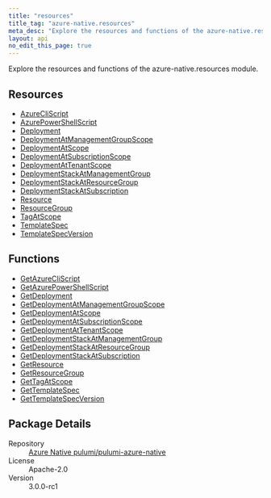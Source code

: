 ```yaml
---
title: "resources"
title_tag: "azure-native.resources"
meta_desc: "Explore the resources and functions of the azure-native.resources module."
layout: api
no_edit_this_page: true
---
```


<!-- WARNING: this file was generated by Pulumi Docs Generator. -->
<!-- Do not edit by hand unless you're certain you know what you are doing! -->

Explore the resources and functions of the azure-native.resources module.

<h2 id="resources">Resources</h2>
<ul class="api">
    <li><a href="azurecliscript/" title="AzureCliScript">AzureCliScript</a></li>
    <li><a href="azurepowershellscript/" title="AzurePowerShellScript">AzurePowerShellScript</a></li>
    <li><a href="deployment/" title="Deployment">Deployment</a></li>
    <li><a href="deploymentatmanagementgroupscope/" title="DeploymentAtManagementGroupScope">DeploymentAtManagementGroupScope</a></li>
    <li><a href="deploymentatscope/" title="DeploymentAtScope">DeploymentAtScope</a></li>
    <li><a href="deploymentatsubscriptionscope/" title="DeploymentAtSubscriptionScope">DeploymentAtSubscriptionScope</a></li>
    <li><a href="deploymentattenantscope/" title="DeploymentAtTenantScope">DeploymentAtTenantScope</a></li>
    <li><a href="deploymentstackatmanagementgroup/" title="DeploymentStackAtManagementGroup">DeploymentStackAtManagementGroup</a></li>
    <li><a href="deploymentstackatresourcegroup/" title="DeploymentStackAtResourceGroup">DeploymentStackAtResourceGroup</a></li>
    <li><a href="deploymentstackatsubscription/" title="DeploymentStackAtSubscription">DeploymentStackAtSubscription</a></li>
    <li><a href="resource/" title="Resource">Resource</a></li>
    <li><a href="resourcegroup/" title="ResourceGroup">ResourceGroup</a></li>
    <li><a href="tagatscope/" title="TagAtScope">TagAtScope</a></li>
    <li><a href="templatespec/" title="TemplateSpec">TemplateSpec</a></li>
    <li><a href="templatespecversion/" title="TemplateSpecVersion">TemplateSpecVersion</a></li>
</ul>

<h2 id="functions">Functions</h2>
<ul class="api">
    <li><a href="getazurecliscript/" title="GetAzureCliScript">GetAzureCliScript</a></li>
    <li><a href="getazurepowershellscript/" title="GetAzurePowerShellScript">GetAzurePowerShellScript</a></li>
    <li><a href="getdeployment/" title="GetDeployment">GetDeployment</a></li>
    <li><a href="getdeploymentatmanagementgroupscope/" title="GetDeploymentAtManagementGroupScope">GetDeploymentAtManagementGroupScope</a></li>
    <li><a href="getdeploymentatscope/" title="GetDeploymentAtScope">GetDeploymentAtScope</a></li>
    <li><a href="getdeploymentatsubscriptionscope/" title="GetDeploymentAtSubscriptionScope">GetDeploymentAtSubscriptionScope</a></li>
    <li><a href="getdeploymentattenantscope/" title="GetDeploymentAtTenantScope">GetDeploymentAtTenantScope</a></li>
    <li><a href="getdeploymentstackatmanagementgroup/" title="GetDeploymentStackAtManagementGroup">GetDeploymentStackAtManagementGroup</a></li>
    <li><a href="getdeploymentstackatresourcegroup/" title="GetDeploymentStackAtResourceGroup">GetDeploymentStackAtResourceGroup</a></li>
    <li><a href="getdeploymentstackatsubscription/" title="GetDeploymentStackAtSubscription">GetDeploymentStackAtSubscription</a></li>
    <li><a href="getresource/" title="GetResource">GetResource</a></li>
    <li><a href="getresourcegroup/" title="GetResourceGroup">GetResourceGroup</a></li>
    <li><a href="gettagatscope/" title="GetTagAtScope">GetTagAtScope</a></li>
    <li><a href="gettemplatespec/" title="GetTemplateSpec">GetTemplateSpec</a></li>
    <li><a href="gettemplatespecversion/" title="GetTemplateSpecVersion">GetTemplateSpecVersion</a></li>
</ul>

<h2 id="package-details">Package Details</h2>
<dl class="package-details">
	<dt>Repository</dt>
	<dd><a href="https://github.com/pulumi/pulumi-azure-native">Azure Native pulumi/pulumi-azure-native</a></dd>
	<dt>License</dt>
	<dd>Apache-2.0</dd>
	<dt>Version</dt>
	<dd>3.0.0-rc1</dd>
</dl>

